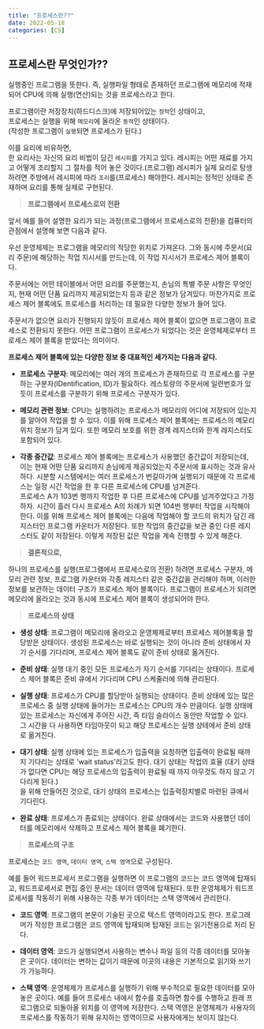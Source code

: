 ```yaml
---
title: "프로세스란??"
date: 2022-05-18
categories: [CS]
---
```


## 프로세스란 무엇인가??

실행중인 프로그램을 뜻한다. 즉, 실행파일 형태로 존재하던 프로그램에 메모리에 적재되어 CPU에 의해 실행(연산)되는 것을 프로세스라고 한다.

프로그램이란 저장장치(하드디스크)에 저장되어있는 `정적`인 상태이고,  
프로세스는 실행을 위해 `메모리`에 올라온 `동적`인 상태이다.  
(작성한 프로그램이 `실행`되면 프로세스가 된다.)

이를 요리에 비유하면,  
한 요리사는 자신의 요리 비법이 담긴 `레시피`를 가지고 있다. 레시피는 어떤 재료를 가지고 어떻게 조리할지 그 절차를 적어 놓은 것이다.(프로그램) 레시피가 실제 요리로 탕생하려면 주방에서 레시피에 따라 `조리`를(프로세스) 해야한다. 레시피는 정적인 상태로 존재하며 요리를 통해 실제로 구현된다.

> **프로그램에서 프로세스로의 전환**

앞서 예를 들어 설명한 요리가 되는 과정(프로그램에서 프로세스로의 전환)을 컴퓨터의 관점에서 설명해 보면 다음과 같다.

우선 운영체제는 프로그램을 메모리의 적당한 위치로 가져온다. 그와 동시에 주문서(요리 주문)에 해당하는 작업 지시서를 만드는데, 이 작업 지시서가 프로세스 제어 블록이다.

주문서에는 어떤 테이블에서 어떤 요리를 주문했는지, 손님의 특별 주문 사항은 무엇인지, 현재 어떤 단품 요리까지 제공되었는지 등과 같은 정보가 담겨있다. 마찬가지로 프로세스 제어 블록에도 프로세스를 처리하는 데 필요한 다양한 정보가 들어 있다.

주문서가 없으면 요리가 진행되지 않듯이 프로세스 제어 블록이 없으면 프로그램이 프로세스로 전환되지 못한다. 어떤 프로그램이 프로세스가 되었다는 것은 운영체제로부터 프로세스 제어 블록을 받았다는 의미이다.

**프로세스 제어 블록에 있는 다양한 정보 중 대표적인 세가지는 다음과 같다.**

-   **프로세스 구분자**: 메모리에는 여러 개의 프로세스가 존재하므로 각 프로세스를 구분하는 구분자(IDentification, ID)가 필요하다. 레스토랑의 주문서에 일련번호가 있듯이 프로세스를 구분하기 위해 프로세스 구분자가 있다.
    
-   **메모리 관련 정보**: CPU는 실행하려는 프로세스가 메모리의 어디에 저장되어 있는지를 알아야 작업을 할 수 있다. 이를 위해 프로세스 제어 블록에는 프로세스의 메모리 위치 정보가 담겨 있다. 또한 메모리 보호를 위한 경계 레지스터와 한계 레지스터도 포함되어 있다.
    
-   **각종 중간값**: 프로세스 제어 블록에는 프로세스가 사용했던 중간값이 저장되는데, 이는 현재 어떤 단품 요리까지 손님에게 제공되었는지 주문서에 표시하는 것과 유사하다. 시분할 시스템에서는 여러 프로세스가 번갈아가며 실행되기 때문에 각 프로세스는 일정 시간 작업을 한 후 다른 프로세스에 CPU를 넘겨준다.  
    프로세스 A가 103번 행까지 작업한 후 다른 프로세스에 CPU를 넘겨주었다고 가정하자. 시간이 흘러 다시 프로세스 A의 차례가 되면 104번 행부터 작업을 시작해야 한다. 이를 위해 프로세스 제어 블록에는 다음에 작업해야 할 코드의 위치가 담긴 레지스터인 프로그램 카운터가 저장된다. 또한 작업의 중간값을 보관 중인 다른 레지스터도 같이 저장된다. 이렇게 저장된 값은 작업을 계속 진행할 수 있게 해준다.
    

> **결론적으로,**

하나의 프로세스를 실행(프로그램에서 프로세스로의 전환) 하려면 프로세스 구분자, 메모리 관련 정보, 프로그램 카운터와 각종 레지스터 같은 중간값을 관리해야 하며, 이러한 정보를 보관하는 데이터 구조가 프로세스 제어 블록이다. 프로그램이 프로세스가 되려면 메모리에 올라오는 것과 동시에 프로세스 제어 블록이 생성되어야 한다.

> **프로세스의 상태**

-   **생성 상태**: 프로그램이 메모리에 올라오고 운영체제로부터 프로세스 제어블록을 할당받은 상태이다. 생성된 프로세스는 바로 실행되는 것이 아니라 준비 상태에서 자기 순서를 기다리며, 프로세스 제어 블록도 같이 준비 상태로 옮겨진다.
    
-   **준비 상태**: 실행 대기 중인 모든 프로세스가 자기 순서를 기다리는 상태이다. 프로세스 제어 블록은 준비 큐에서 기다리며 CPU 스케줄러에 의해 관리된다.
    
-   **실행 상태**: 프로세스가 CPU를 할당받아 실행되는 상태이다. 준비 상태에 있는 많은 프로세스 중 실행 상태에 들어가는 프로세스는 CPU의 개수 만큼이다. 실행 상태에 있는 프로세스는 자신에게 주어진 시간, 즉 타임 슬라이스 동안만 작업할 수 있다. 그 시간을 다 사용하면 타임아웃이 되고 해당 프로세스는 실행 상테에서 준비 상태로 옮겨진다.
    
-   **대기 상태**: 실행 상태에 있는 프로세스가 입출력을 요청하면 입출력이 완료될 때까지 기다리는 상태로 'wait status'라고도 한다. 대기 상태는 작업의 효율 (대기 상태가 없다면 CPU는 해당 프로세스의 입출력이 완료될 때 까지 아무것도 하지 않고 기다리게 된다.)  
    을 위해 만들어진 것으로, 대기 상태의 프로세스는 입출력장치별로 마련된 큐에서 기다린다.
    
-   **완료 상태**: 프로세스가 종료되는 상태이다. 완료 상태에서는 코드와 사용했던 데이터를 메모리에서 삭제하고 프로세스 제어 블록을 폐기한다.
    

> **프로세스의 구조**

프로세스는 `코드 영역`, `데이터 영역`, `스택 영역`으로 구성된다.

예를 들어 워드프로세서 프로그램을 실행하면 이 프로그램의 코드는 코드 영역에 탑재되고, 워드프로세서로 편집 중인 문서는 데이터 영역에 탑재된다. 또한 운영체제가 워드프로세서를 작동하기 위해 사용하는 각종 부가 데이터는 스택 영역에서 관리한다.

-   **코드 영역**: 프로그램의 본문이 기술된 곳으로 텍스트 영역이라고도 한다. 프로그래머가 작성한 프로그램은 코드 영역에 탑재되며 탑재된 코드는 읽기전용으로 처리 된다.
    
-   **데이터 영역**: 코드가 실행되면서 사용하는 변수나 파일 등의 각종 데이터를 모아놓은 곳이다. 데이터는 변하는 값이기 때문에 이곳의 내용은 기본적으로 읽기와 쓰기가 가능하다.
    
-   **스택 영역**: 운영체제가 프로세스를 실행하기 위해 부수적으로 필요한 데이터를 모아놓은 곳이다. 예를 들어 프로세스 내에서 함수를 호출하면 함수를 수행하고 원래 프로그램으로 되돌아올 위치를 이 영역에 저장한다. 스택 역영은 운영체제가 사용자의 프로세스를 작동하기 위해 유지하는 영역이므로 사용자에게는 보이지 않는다.